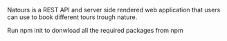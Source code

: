 Natours is a REST API and server side rendered web application that users can use to book different tours trough nature.


Run npm init to donwload all the required packages from npm
